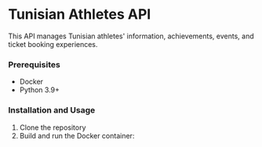# Tunisian Athletes API

This API manages Tunisian athletes' information, achievements, events, and ticket booking experiences.

### Prerequisites
- Docker
- Python 3.9+

### Installation and Usage
1. Clone the repository
2. Build and run the Docker container:
